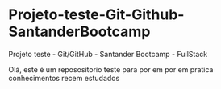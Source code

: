# Projeto-teste-Git-Github-SantanderBootcamp
Projeto teste -  Git/GitHub - Santander Bootcamp - FullStack

Olá, este é um reposositorio teste  para por em por em pratica conhecimentos recem  estudados
